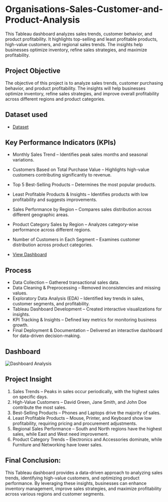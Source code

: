 # Organisations-Sales-Customer-and-Product-Analysis
This Tableau dashboard analyzes sales trends, customer behavior, and product profitability. It highlights top-selling and least profitable products, high-value customers, and regional sales trends. The insights help businesses optimize inventory, refine sales strategies, and maximize profitability.

 ## Project Objective
The objective of this project is to analyze sales trends, customer purchasing behavior, and product profitability. The insights will help businesses optimize inventory, refine sales strategies, and improve overall profitability across different regions and product categories.
 
 ## Dataset used
 - <a href="https://github.com/inileshverma/Organisations-Sales-Customer-and-Product-Analysis/blob/main/Tableau_Practice_Data.xlsx">Dataset</a>
 
 ## Key Performance Indicators (KPIs)
- Monthly Sales Trend – Identifies peak sales months and seasonal variations.
- Customers Based on Total Purchase Value – Highlights high-value customers contributing significantly to revenue.
- Top 5 Best-Selling Products – Determines the most popular products.
- Least Profitable Products & Insights – Identifies products with low profitability and suggests improvements.
- Sales Performance by Region – Compares sales distribution across different geographic areas.
- Product Category Sales by Region – Analyzes category-wise performance across different regions.
- Number of Customers in Each Segment – Examines customer distribution across product categories.
 
 - <a href="https://github.com/inileshverma/Power-BI-Superstore-Data-Analysis/blob/main/Superstore%20Data%20Analysis.png](https://github.com/inileshverma/Organisations-Sales-Customer-and-Product-Analysis/blob/main/Dashboard%20Analysis.png">View Dashboard</a>
 
 ## Process
- Data Collection – Gathered transactional sales data.
- Data Cleaning & Preprocessing – Removed inconsistencies and missing values.
- Exploratory Data Analysis (EDA) – Identified key trends in sales, customer segments, and profitability.
- Tableau Dashboard Development – Created interactive visualizations for insights.
- KPI Tracking & Insights – Defined key metrics for monitoring business growth.
- Final Deployment & Documentation – Delivered an interactive dashboard for data-driven decision-making.
 
 ## Dashboard
![Dashboard Analysis](https://github.com/user-attachments/assets/f39bc044-961b-4141-a3f1-ce233ac57312)

 
 
 ## Project Insight
1. Sales Trends – Peaks in sales occur periodically, with the highest sales on specific days.
2. High-Value Customers – David Green, Jane Smith, and John Doe contribute the most sales.
3. Best-Selling Products – Phones and Laptops drive the majority of sales.
4. Least Profitable Products – Mouse, Printer, and Keyboard show low profitability, requiring pricing and procurement adjustments.
5. Regional Sales Performance – South and North regions have the highest sales, while East and West need improvement.
6. Product Category Trends – Electronics and Accessories dominate, while Furniture and Networking have lower sales.
 
 ## Final Conclusion:
This Tableau dashboard provides a data-driven approach to analyzing sales trends, identifying high-value customers, and optimizing product performance. By leveraging these insights, businesses can enhance inventory management, improve sales strategies, and maximize profitability across various regions and customer segments.
